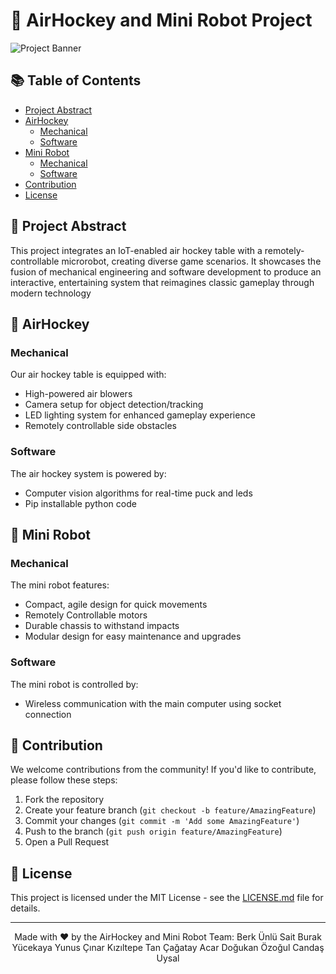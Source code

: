 # 🏒 AirHockey and Mini Robot Project

![Project Banner]([https://example.com/project-banner.jpg](https://media.istockphoto.com/id/1455938819/vector/air-hockey-table-arcade-game-isometric-illustration-vector.jpg?s=612x612&w=0&k=20&c=01sD6zaw-GwAPee0aX5FhbHU3n1OqeTkeCjrLKxj9rY=))

## 📚 Table of Contents
- [Project Abstract](#project-abstract)
- [AirHockey](#airhockey)
  - [Mechanical](#mechanical)
  - [Software](#software)
- [Mini Robot](#mini-robot)
  - [Mechanical](#mechanical-1)
  - [Software](#software-1)
- [Contribution](#contribution)
- [License](#license)

## 🎯 Project Abstract
This project integrates an IoT-enabled air hockey table with a remotely-controllable microrobot, creating diverse game scenarios. It showcases the fusion of mechanical engineering and software development to produce an interactive, entertaining system that reimagines classic gameplay through modern technology

## 🏒 AirHockey

### Mechanical

Our air hockey table is equipped with:

- High-powered air blowers
- Camera setup for object detection/tracking 
- LED lighting system for enhanced gameplay experience
- Remotely controllable side obstacles 

### Software

The air hockey system is powered by:

- Computer vision algorithms for real-time puck and leds
- Pip installable python code
  

## 🤖 Mini Robot

### Mechanical

The mini robot features:

- Compact, agile design for quick movements
- Remotely Controllable motors
- Durable chassis to withstand impacts
- Modular design for easy maintenance and upgrades

### Software

The mini robot is controlled by:

- Wireless communication with the main computer using socket connection


## 🤝 Contribution

We welcome contributions from the community! If you'd like to contribute, please follow these steps:

1. Fork the repository
2. Create your feature branch (`git checkout -b feature/AmazingFeature`)
3. Commit your changes (`git commit -m 'Add some AmazingFeature'`)
4. Push to the branch (`git push origin feature/AmazingFeature`)
5. Open a Pull Request

## 📄 License

This project is licensed under the MIT License - see the [LICENSE.md](LICENSE.md) file for details.

---

<p align="center">
  Made with ❤️ by the AirHockey and Mini Robot Team:
  Berk Ünlü 
  Sait Burak Yücekaya
  Yunus Çınar Kızıltepe
  Tan Çağatay Acar
  Doğukan Özoğul
  Candaş Uysal
</p>
